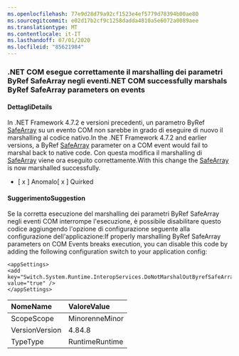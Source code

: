 ```yaml
---
ms.openlocfilehash: 77e9d28d79a92cf1523e4ef5779d78394b00ae80
ms.sourcegitcommit: e02d17b2cf9c1258dadda4810a5e6072a0089aee
ms.translationtype: MT
ms.contentlocale: it-IT
ms.lasthandoff: 07/01/2020
ms.locfileid: "85621984"
---
```

### <a name="net-com-successfully-marshals-byref-safearray-parameters-on-events"></a><span data-ttu-id="5664a-101">.NET COM esegue correttamente il marshalling dei parametri ByRef SafeArray negli eventi</span><span class="sxs-lookup"><span data-stu-id="5664a-101">.NET COM successfully marshals ByRef SafeArray parameters on events</span></span>

#### <a name="details"></a><span data-ttu-id="5664a-102">Dettagli</span><span class="sxs-lookup"><span data-stu-id="5664a-102">Details</span></span>

<span data-ttu-id="5664a-103">In .NET Framework 4.7.2 e versioni precedenti, un parametro ByRef [SafeArray](https://docs.microsoft.com/windows/desktop/api/oaidl/ns-oaidl-safearray) su un evento COM non sarebbe in grado di eseguire di nuovo il marshalling al codice nativo.</span><span class="sxs-lookup"><span data-stu-id="5664a-103">In the .NET Framework 4.7.2 and earlier versions, a ByRef [SafeArray](https://docs.microsoft.com/windows/desktop/api/oaidl/ns-oaidl-safearray) parameter on a COM event would fail to marshal back to native code.</span></span>  <span data-ttu-id="5664a-104">Con questa modifica il marshalling di [SafeArray](https://docs.microsoft.com/windows/desktop/api/oaidl/ns-oaidl-safearray) viene ora eseguito correttamente.</span><span class="sxs-lookup"><span data-stu-id="5664a-104">With this change the [SafeArray](https://docs.microsoft.com/windows/desktop/api/oaidl/ns-oaidl-safearray) is now marshalled successfully.</span></span><ul><li><span data-ttu-id="5664a-105">[ x ] Anomalo</span><span class="sxs-lookup"><span data-stu-id="5664a-105">[ x ] Quirked</span></span></li></ul>

#### <a name="suggestion"></a><span data-ttu-id="5664a-106">Suggerimento</span><span class="sxs-lookup"><span data-stu-id="5664a-106">Suggestion</span></span>

<span data-ttu-id="5664a-107">Se la corretta esecuzione del marshalling dei parametri ByRef SafeArray negli eventi COM interrompe l'esecuzione, è possibile disabilitare questo codice aggiungendo l'opzione di configurazione seguente alla configurazione dell'applicazione:</span><span class="sxs-lookup"><span data-stu-id="5664a-107">If properly marshalling ByRef SafeArray parameters on COM Events breaks execution, you can disable this code by adding the following configuration switch to your application config:</span></span><pre><code class="lang-xml">&lt;appSettings&gt;&#13;&#10;&lt;add key=&quot;Switch.System.Runtime.InteropServices.DoNotMarshalOutByrefSafeArrayOnInvoke&quot; value=&quot;true&quot; /&gt;&#13;&#10;&lt;/appSettings&gt;&#13;&#10;</code></pre>

| <span data-ttu-id="5664a-108">Nome</span><span class="sxs-lookup"><span data-stu-id="5664a-108">Name</span></span>    | <span data-ttu-id="5664a-109">Valore</span><span class="sxs-lookup"><span data-stu-id="5664a-109">Value</span></span>       |
|:--------|:------------|
| <span data-ttu-id="5664a-110">Scope</span><span class="sxs-lookup"><span data-stu-id="5664a-110">Scope</span></span>   |<span data-ttu-id="5664a-111">Minorenne</span><span class="sxs-lookup"><span data-stu-id="5664a-111">Minor</span></span>|
|<span data-ttu-id="5664a-112">Version</span><span class="sxs-lookup"><span data-stu-id="5664a-112">Version</span></span>|<span data-ttu-id="5664a-113">4.8</span><span class="sxs-lookup"><span data-stu-id="5664a-113">4.8</span></span>|
|<span data-ttu-id="5664a-114">Type</span><span class="sxs-lookup"><span data-stu-id="5664a-114">Type</span></span>|<span data-ttu-id="5664a-115">Runtime</span><span class="sxs-lookup"><span data-stu-id="5664a-115">Runtime</span></span>|
